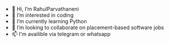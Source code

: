 - 👋 Hi, I’m RahulParvathaneni
- 👀 I’m interested in coding
- 🌱 I’m currently learning Python
- 💞️ I’m looking to collaborate on placement-based software jobs
- 📫 I'm availible via telegram or whatsapp

<!---
RahulParvathaneni/RahulParvathaneni is a ✨ special ✨ repository because its `README.md` (this file) appears on your GitHub profile.
You can click the Preview link to take a look at your changes.
--->
